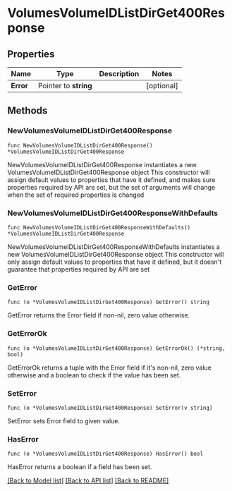 # VolumesVolumeIDListDirGet400Response

## Properties

Name | Type | Description | Notes
------------ | ------------- | ------------- | -------------
**Error** | Pointer to **string** |  | [optional] 

## Methods

### NewVolumesVolumeIDListDirGet400Response

`func NewVolumesVolumeIDListDirGet400Response() *VolumesVolumeIDListDirGet400Response`

NewVolumesVolumeIDListDirGet400Response instantiates a new VolumesVolumeIDListDirGet400Response object
This constructor will assign default values to properties that have it defined,
and makes sure properties required by API are set, but the set of arguments
will change when the set of required properties is changed

### NewVolumesVolumeIDListDirGet400ResponseWithDefaults

`func NewVolumesVolumeIDListDirGet400ResponseWithDefaults() *VolumesVolumeIDListDirGet400Response`

NewVolumesVolumeIDListDirGet400ResponseWithDefaults instantiates a new VolumesVolumeIDListDirGet400Response object
This constructor will only assign default values to properties that have it defined,
but it doesn't guarantee that properties required by API are set

### GetError

`func (o *VolumesVolumeIDListDirGet400Response) GetError() string`

GetError returns the Error field if non-nil, zero value otherwise.

### GetErrorOk

`func (o *VolumesVolumeIDListDirGet400Response) GetErrorOk() (*string, bool)`

GetErrorOk returns a tuple with the Error field if it's non-nil, zero value otherwise
and a boolean to check if the value has been set.

### SetError

`func (o *VolumesVolumeIDListDirGet400Response) SetError(v string)`

SetError sets Error field to given value.

### HasError

`func (o *VolumesVolumeIDListDirGet400Response) HasError() bool`

HasError returns a boolean if a field has been set.


[[Back to Model list]](../README.md#documentation-for-models) [[Back to API list]](../README.md#documentation-for-api-endpoints) [[Back to README]](../README.md)


